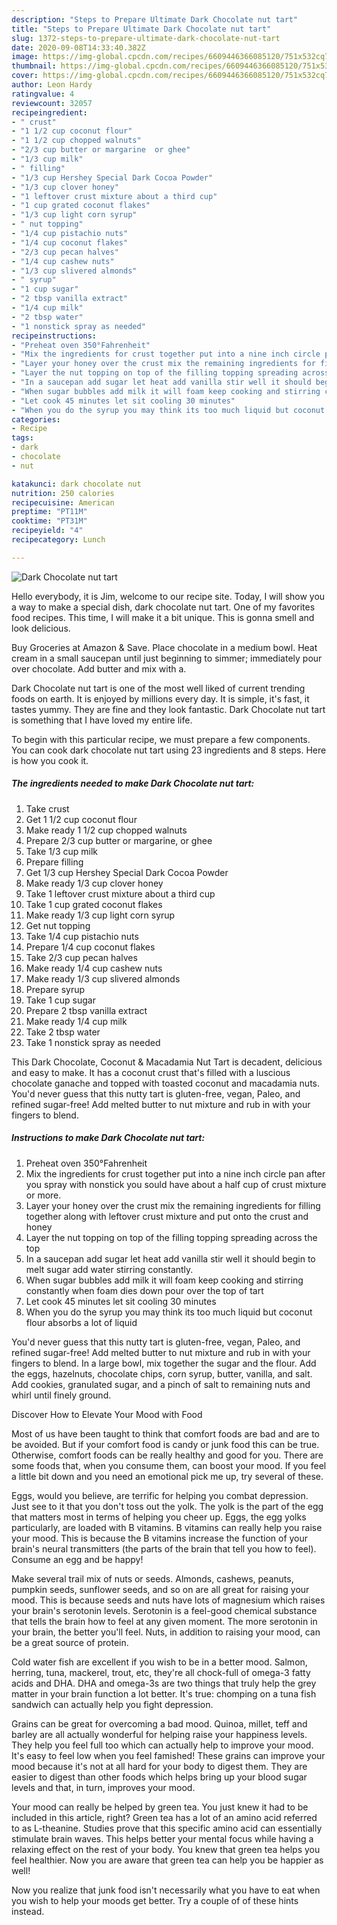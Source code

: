 ```yaml
---
description: "Steps to Prepare Ultimate Dark Chocolate nut tart"
title: "Steps to Prepare Ultimate Dark Chocolate nut tart"
slug: 1372-steps-to-prepare-ultimate-dark-chocolate-nut-tart
date: 2020-09-08T14:33:40.382Z
image: https://img-global.cpcdn.com/recipes/6609446366085120/751x532cq70/dark-chocolate-nut-tart-recipe-main-photo.jpg
thumbnail: https://img-global.cpcdn.com/recipes/6609446366085120/751x532cq70/dark-chocolate-nut-tart-recipe-main-photo.jpg
cover: https://img-global.cpcdn.com/recipes/6609446366085120/751x532cq70/dark-chocolate-nut-tart-recipe-main-photo.jpg
author: Leon Hardy
ratingvalue: 4
reviewcount: 32057
recipeingredient:
- " crust"
- "1 1/2 cup coconut flour"
- "1 1/2 cup chopped walnuts"
- "2/3 cup butter or margarine  or ghee"
- "1/3 cup milk"
- " filling"
- "1/3 cup Hershey Special Dark Cocoa Powder"
- "1/3 cup clover honey"
- "1 leftover crust mixture about a third cup"
- "1 cup grated coconut flakes"
- "1/3 cup light corn syrup"
- " nut topping"
- "1/4 cup pistachio nuts"
- "1/4 cup coconut flakes"
- "2/3 cup pecan halves"
- "1/4 cup cashew nuts"
- "1/3 cup slivered almonds"
- " syrup"
- "1 cup sugar"
- "2 tbsp vanilla extract"
- "1/4 cup milk"
- "2 tbsp water"
- "1 nonstick spray as needed"
recipeinstructions:
- "Preheat oven 350°Fahrenheit"
- "Mix the ingredients for crust together put into a nine inch circle pan after you spray with nonstick  you sould have about a half cup of crust mixture or more."
- "Layer your honey over the crust mix the remaining ingredients for filling together along with leftover crust mixture and put  onto the crust and honey"
- "Layer the nut topping on top of the filling topping spreading across the top"
- "In a saucepan add sugar let heat add vanilla stir well it should begin to melt sugar add water stirring constantly."
- "When sugar bubbles add milk it will foam keep cooking and stirring constantly when foam dies down pour over the top of tart"
- "Let cook 45 minutes let sit cooling 30 minutes"
- "When you do the syrup you may think its too much liquid but coconut flour absorbs a lot of liquid"
categories:
- Recipe
tags:
- dark
- chocolate
- nut

katakunci: dark chocolate nut 
nutrition: 250 calories
recipecuisine: American
preptime: "PT11M"
cooktime: "PT31M"
recipeyield: "4"
recipecategory: Lunch

---
```



![Dark Chocolate nut tart](https://img-global.cpcdn.com/recipes/6609446366085120/751x532cq70/dark-chocolate-nut-tart-recipe-main-photo.jpg)

Hello everybody, it is Jim, welcome to our recipe site. Today, I will show you a way to make a special dish, dark chocolate nut tart. One of my favorites food recipes. This time, I will make it a bit unique. This is gonna smell and look delicious.

Buy Groceries at Amazon &amp; Save. Place chocolate in a medium bowl. Heat cream in a small saucepan until just beginning to simmer; immediately pour over chocolate. Add butter and mix with a.

Dark Chocolate nut tart is one of the most well liked of current trending foods on earth. It is enjoyed by millions every day. It is simple, it's fast, it tastes yummy. They are fine and they look fantastic. Dark Chocolate nut tart is something that I have loved my entire life.


To begin with this particular recipe, we must prepare a few components. You can cook dark chocolate nut tart using 23 ingredients and 8 steps. Here is how you cook it.

<!--inarticleads1-->

##### The ingredients needed to make Dark Chocolate nut tart:

1. Take  crust
1. Get 1 1/2 cup coconut flour
1. Make ready 1 1/2 cup chopped walnuts
1. Prepare 2/3 cup butter or margarine,  or ghee
1. Take 1/3 cup milk
1. Prepare  filling
1. Get 1/3 cup Hershey Special Dark Cocoa Powder
1. Make ready 1/3 cup clover honey
1. Take 1 leftover crust mixture about a third cup
1. Take 1 cup grated coconut flakes
1. Make ready 1/3 cup light corn syrup
1. Get  nut topping
1. Take 1/4 cup pistachio nuts
1. Prepare 1/4 cup coconut flakes
1. Take 2/3 cup pecan halves
1. Make ready 1/4 cup cashew nuts
1. Make ready 1/3 cup slivered almonds
1. Prepare  syrup
1. Take 1 cup sugar
1. Prepare 2 tbsp vanilla extract
1. Make ready 1/4 cup milk
1. Take 2 tbsp water
1. Take 1 nonstick spray as needed


This Dark Chocolate, Coconut &amp; Macadamia Nut Tart is decadent, delicious and easy to make. It has a coconut crust that&#39;s filled with a luscious chocolate ganache and topped with toasted coconut and macadamia nuts. You&#39;d never guess that this nutty tart is gluten-free, vegan, Paleo, and refined sugar-free! Add melted butter to nut mixture and rub in with your fingers to blend. 

<!--inarticleads2-->

##### Instructions to make Dark Chocolate nut tart:

1. Preheat oven 350°Fahrenheit
1. Mix the ingredients for crust together put into a nine inch circle pan after you spray with nonstick  you sould have about a half cup of crust mixture or more.
1. Layer your honey over the crust mix the remaining ingredients for filling together along with leftover crust mixture and put  onto the crust and honey
1. Layer the nut topping on top of the filling topping spreading across the top
1. In a saucepan add sugar let heat add vanilla stir well it should begin to melt sugar add water stirring constantly.
1. When sugar bubbles add milk it will foam keep cooking and stirring constantly when foam dies down pour over the top of tart
1. Let cook 45 minutes let sit cooling 30 minutes
1. When you do the syrup you may think its too much liquid but coconut flour absorbs a lot of liquid


You&#39;d never guess that this nutty tart is gluten-free, vegan, Paleo, and refined sugar-free! Add melted butter to nut mixture and rub in with your fingers to blend. In a large bowl, mix together the sugar and the flour. Add the eggs, hazelnuts, chocolate chips, corn syrup, butter, vanilla, and salt. Add cookies, granulated sugar, and a pinch of salt to remaining nuts and whirl until finely ground. 

Discover How to Elevate Your Mood with Food


Most of us have been taught to think that comfort foods are bad and are to be avoided. But if your comfort food is candy or junk food this can be true. Otherwise, comfort foods can be really healthy and good for you. There are some foods that, when you consume them, can boost your mood. If you feel a little bit down and you need an emotional pick me up, try several of these.

Eggs, would you believe, are terrific for helping you combat depression. Just see to it that you don't toss out the yolk. The yolk is the part of the egg that matters most in terms of helping you cheer up. Eggs, the egg yolks particularly, are loaded with B vitamins. B vitamins can really help you raise your mood. This is because the B vitamins increase the function of your brain's neural transmitters (the parts of the brain that tell you how to feel). Consume an egg and be happy!

Make several trail mix of nuts or seeds. Almonds, cashews, peanuts, pumpkin seeds, sunflower seeds, and so on are all great for raising your mood. This is because seeds and nuts have lots of magnesium which raises your brain's serotonin levels. Serotonin is a feel-good chemical substance that tells the brain how to feel at any given moment. The more serotonin in your brain, the better you'll feel. Nuts, in addition to raising your mood, can be a great source of protein.

Cold water fish are excellent if you wish to be in a better mood. Salmon, herring, tuna, mackerel, trout, etc, they're all chock-full of omega-3 fatty acids and DHA. DHA and omega-3s are two things that truly help the grey matter in your brain function a lot better. It's true: chomping on a tuna fish sandwich can actually help you fight depression. 

Grains can be great for overcoming a bad mood. Quinoa, millet, teff and barley are all actually wonderful for helping raise your happiness levels. They help you feel full too which can actually help to improve your mood. It's easy to feel low when you feel famished! These grains can improve your mood because it's not at all hard for your body to digest them. They are easier to digest than other foods which helps bring up your blood sugar levels and that, in turn, improves your mood.

Your mood can really be helped by green tea. You just knew it had to be included in this article, right? Green tea has a lot of an amino acid referred to as L-theanine. Studies prove that this specific amino acid can essentially stimulate brain waves. This helps better your mental focus while having a relaxing effect on the rest of your body. You knew that green tea helps you feel healthier. Now you are aware that green tea can help you be happier as well!

Now you realize that junk food isn't necessarily what you have to eat when you wish to help your moods get better. Try  a  couple of  of  these  hints  instead.

